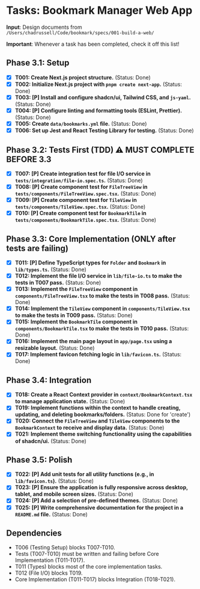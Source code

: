 # Tasks: Bookmark Manager Web App

**Input**: Design documents from `/Users/chadrussell/Code/bookmark/specs/001-build-a-web/`

**Important**: Whenever a task has been completed, check it off this list!

## Phase 3.1: Setup
- [x] **T001: Create Next.js project structure.** (Status: Done)
- [x] **T002: Initialize Next.js project with `pnpm create next-app`.** (Status: Done)
- [x] **T003: [P] Install and configure shadcn/ui, Tailwind CSS, and `js-yaml`.** (Status: Done)
- [x] **T004: [P] Configure linting and formatting tools (ESLint, Prettier).** (Status: Done)
- [x] **T005: Create `data/bookmarks.yml` file.** (Status: Done)
- [x] **T006: Set up Jest and React Testing Library for testing.** (Status: Done)

## Phase 3.2: Tests First (TDD) ⚠️ MUST COMPLETE BEFORE 3.3
- [x] **T007: [P] Create integration test for file I/O service in `tests/integration/file-io.spec.ts`.** (Status: Done)
- [x] **T008: [P] Create component test for `FileTreeView` in `tests/components/FileTreeView.spec.tsx`.** (Status: Done)
- [x] **T009: [P] Create component test for `TileView` in `tests/components/TileView.spec.tsx`.** (Status: Done)
- [x] **T010: [P] Create component test for `BookmarkTile` in `tests/components/BookmarkTile.spec.tsx`.** (Status: Done)

## Phase 3.3: Core Implementation (ONLY after tests are failing)
- [x] **T011: [P] Define TypeScript types for `Folder` and `Bookmark` in `lib/types.ts`.** (Status: Done)
- [x] **T012: Implement the file I/O service in `lib/file-io.ts` to make the tests in T007 pass.** (Status: Done)
- [x] **T013: Implement the `FileTreeView` component in `components/FileTreeView.tsx` to make the tests in T008 pass.** (Status: Done)
- [x] **T014: Implement the `TileView` component in `components/TileView.tsx` to make the tests in T009 pass.** (Status: Done)
- [x] **T015: Implement the `BookmarkTile` component in `components/BookmarkTile.tsx` to make the tests in T010 pass.** (Status: Done)
- [x] **T016: Implement the main page layout in `app/page.tsx` using a resizable layout.** (Status: Done)
- [x] **T017: Implement favicon fetching logic in `lib/favicon.ts`.** (Status: Done)

## Phase 3.4: Integration
- [x] **T018: Create a React Context provider in `context/BookmarkContext.tsx` to manage application state.** (Status: Done)
- [x] **T019: Implement functions within the context to handle creating, updating, and deleting bookmarks/folders.** (Status: Done for 'create')
- [x] **T020: Connect the `FileTreeView` and `TileView` components to the `BookmarkContext` to receive and display data.** (Status: Done)
- [x] **T021: Implement theme switching functionality using the capabilities of shadcn/ui.** (Status: Done)

## Phase 3.5: Polish
- [x] **T022: [P] Add unit tests for all utility functions (e.g., in `lib/favicon.ts`).** (Status: Done)
- [x] **T023: [P] Ensure the application is fully responsive across desktop, tablet, and mobile screen sizes.** (Status: Done)
- [x] **T024: [P] Add a selection of pre-defined themes.** (Status: Done)
- [x] **T025: [P] Write comprehensive documentation for the project in a `README.md` file.** (Status: Done)

## Dependencies
-   T006 (Testing Setup) blocks T007-T010.
-   Tests (T007-T010) must be written and failing before Core Implementation (T011-T017).
-   T011 (Types) blocks most of the core implementation tasks.
-   T012 (File I/O) blocks T019.
-   Core Implementation (T011-T017) blocks Integration (T018-T021).